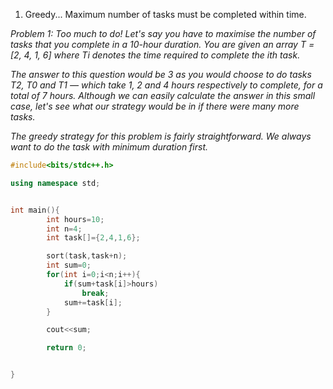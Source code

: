 

1. Greedy...   Maximum number of tasks must be completed within time.


*Problem 1: Too much to do!
Let's say you have to maximise the number of tasks that you complete in a 10-hour duration. You are given an array T = [2, 4, 1, 6] where Ti denotes the time required to complete the ith task.*

*The answer to this question would be 3 as you would choose to do tasks T2, T0 and T1 — which take 1, 2 and 4 hours respectively to complete, for a total of 7 hours. Although we can easily calculate the answer in this small case, let's see what our strategy would be in if there were many more tasks.*

*The greedy strategy for this problem is fairly straightforward. We always want to do the task with minimum duration first.*

```c++
#include<bits/stdc++.h>

using namespace std;


int main(){
        int hours=10;
        int n=4;
        int task[]={2,4,1,6};

        sort(task,task+n);
        int sum=0;
        for(int i=0;i<n;i++){
            if(sum+task[i]>hours)
                break;
            sum+=task[i];
        }

        cout<<sum;

        return 0;


}

```

